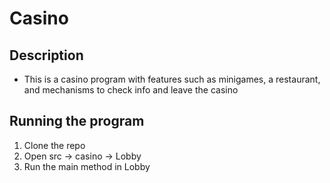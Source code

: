 # Casino
## Description
- This is a casino program with features such as minigames, a restaurant, and mechanisms to check info and leave the casino
## Running the program
1. Clone the repo
2. Open src -> casino -> Lobby
3. Run the main method in Lobby
